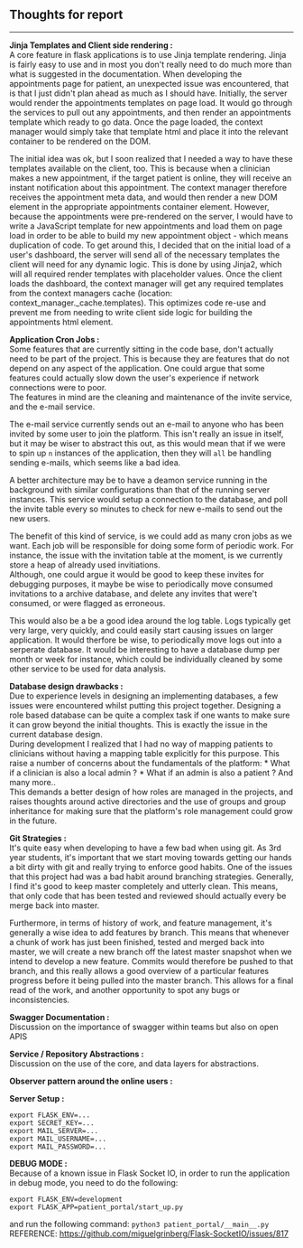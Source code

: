 ## Thoughts for report
---

**Jinja Templates and Client side rendering :** <br />
A core feature in flask applications is to use Jinja template rendering. Jinja is fairly easy to use and in most you don't really need to do much more than what is suggested in the documentation. When developing the appointments page for patient, an unexpected issue was encountered, that is that I just didn't plan ahead as much as I should have. Initially, the server would render the appointments templates on page load. It would go through the services to pull out any appointments, and then render an appointments template which ready to go data. Once the page loaded, the context manager would simply take that template html and place it into the relevant container to be rendered on the DOM. 

The initial idea was ok, but I soon realized that I needed a way to have these templates available on the client, too. This is because when a clinician makes a new appointment, if the target patient is online, they will receive an instant notification about this appointment. The context manager therefore receives the appointment meta data, and would then render a new DOM element in the appropriate appointments container element. However, because the appointments were pre-rendered on the server, I would have to write a JavaScript template for new appointments and load them on page load in order to be able to build my new appointment object - which means duplication of code. To get around this, I decided that on the initial load of a user's dashboard, the server will send all of the necessary templates the client will need for any dynamic logic. This is done by using Jinja2, which will all required render templates with placeholder values. Once the client loads the dashboard, the context manager will get any required templates from the context managers cache (location: context_manager._cache.templates). This optimizes code re-use and prevent me from needing to write client side logic for building the appointments html element.

**Application Cron Jobs :**<br />
Some features that are currently sitting in the code base, don't actually need to be part of the project.
This is because they are features that do not depend on any aspect of the application. One could argue that some features could actually slow down the user's experience if network connections were to poor. <br />
The features in mind are the cleaning and maintenance of the invite service, and the e-mail service. <br />

The e-mail service currently sends out an e-mail to anyone who has been invited by some user to join the platform. This isn't really an issue in itself, but it may be wiser to abstract this out, as this would mean that if we were to spin up ```n``` instances of the application, then they will ```all``` be handling sending e-mails, which seems like a bad idea. <br />

A better architecture may be to have a deamon service running in the background with similar configurations than that of the running server instances. This service would setup a connection to the database, and poll the invite table every so minutes to check for new e-mails to send out the new users. <br />

The benefit of this kind of service, is we could add as many cron jobs as we want. Each job will be responsible for doing some form of periodic work. For instance, the issue with the invitation table at the moment, is we currently store a heap of already used invitiations. <br />
Although, one could argue it would be good to keep these invites for debugging purposes, it maybe be wise to periodically move consumed invitations to a archive database, and delete any invites that were't consumed, or were flagged as erroneous.

This would also be a be a good idea around the log table. Logs typically get very large, very quickly, and could easily start causing issues on larger application. It would therfore be wise, to periodically move logs out into a serperate database. It would be interesting to have a database dump per month or week for instance, which could be individually cleaned by some other service to be used for data analysis.

**Database design drawbacks :**<br />
Due to experience levels in designing an implementing databases, a few issues were encountered whilst putting this project together. Designing a role based database can be quite a complex task if one wants to make sure it can grow beyond the initial thoughts. This is exactly the issue in the current database design. <br />
During development I realized that I had no way of mapping patients to clinicians without having a mapping table explicitly for this purpose. This raise a number of concerns about the fundamentals of the platform:
    * What if a clinician is also a local admin ?
    * What if an admin is also a patient ?
And many more.. <br />
This demands a better design of how roles are managed in the projects, and raises thoughts around active directories and the use of groups and group inheritance for making sure that the platform's role management could grow in the future.

**Git Strategies :** <br />
It's quite easy when developing to have a few bad when using git. As 3rd year students, it's important that we start moving towards getting our hands a bit dirty with git and really trying to enforce good habits. One of the issues that this project had was a bad habit around branching strategies. Generally, I find it's good to keep master completely and utterly clean. This means, that only code that has been tested and reviewed should actually every be merge back into master. 

Furthermore, in terms of history of work, and feature management, it's generally a wise idea to add features by branch. This means that whenever a chunk of work has just been finished, tested and merged back into master, we will create a new branch off the latest master snapshot when we intend to develop a new feature. Commits would therefore be pushed to that branch, and this really allows a good overview of a particular features progress before it being pulled into the master branch. This allows for a final read of the work, and another opportunity to spot any bugs or inconsistencies.

**Swagger Documentation :** <br />
Discussion on the importance of swagger within teams but also on open APIS


**Service / Repository Abstractions :** <br />
Discussion on the use of the core, and data layers for abstractions.


**Observer pattern around the online users :** <br />


**Server Setup :** <br />
```
export FLASK_ENV=...
export SECRET_KEY=...
export MAIL_SERVER=...
export MAIL_USERNAME=...
export MAIL_PASSWORD=...
```


**DEBUG MODE :** <br />
Because of a known issue in Flask Socket IO, in order to run the application in debug mode, you need to do the following: <br />
```
export FLASK_ENV=development
export FLASK_APP=patient_portal/start_up.py
```

and run the following command: ```python3 patient_portal/__main__.py``` <br />
REFERENCE: https://github.com/miguelgrinberg/Flask-SocketIO/issues/817
